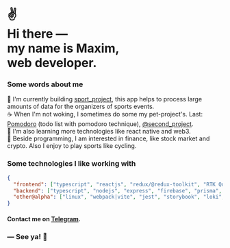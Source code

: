 <h1>
 ✌<br>
  Hi there ― <br> 
  my name is Maxim, <br> 
  web developer.
</h1>

### Some words about me

<p>
    🎯 I'm currently building <a href="https://github.com/chewmountain">sport_project</a>, this app helps to process large amounts of data for the organizers of sports events.
    <br>
    ☕️‍ When I'm not woking, I sometimes do some my pet-project's.
Last: <a href="https://github.com/chewmountain/pomodoro">Pomodoro</a> (todo list with pomodoro technique), <a href="https://github.com/chewmountain">@second_project</a>.
    <br>
    🌱 I'm also learning more technologies like react native and web3.
    <br>
    🍺 Beside programming, I am interested in finance, like stock market and crypto. Also I enjoy to play sports like cycling.
</p>

### Some technologies I like working with

```json
{
  "frontend": ["typescript", "reactjs", "redux/@redux-toolkit", "RTK Query", "nextjs", "React Router", "React Lazy", "react query", "formik + yup", "react-hook-form", "i18n", "sass", "css-modules", "styled-components" "tailwindcss", "MUI"],
  "backend": ["typescript", "nodejs", "express", "firebase", "prisma", "mysql", "postgresql"],
  "other@alpha": ["linux", "webpack|vite", "jest", "storybook", "loki", "linters", "babel", "CI/CD", "git"]
}
```

#### Contact me on [Telegram](https://t.me/mironov_ma).

### ― See ya! 👋
